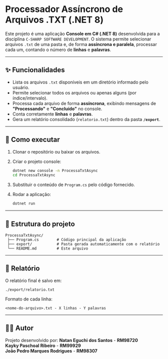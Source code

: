 # Processador Assíncrono de Arquivos .TXT (.NET 8)

Este projeto é uma aplicação **Console em C# (.NET 8)** desenvolvida
para a disciplina `C-SHARP SOFTWARE DEVELOPMENT`. O sistema permite selecionar arquivos
`.txt` de uma pasta e, de forma **assíncrona e paralela**, processar
cada um, contando o número de **linhas** e **palavras**.

------------------------------------------------------------------------

## ✨ Funcionalidades

-   Lista os arquivos `.txt` disponíveis em um diretório informado pelo
    usuário.
-   Permite selecionar todos os arquivos ou apenas alguns (por
    índice/intervalo).
-   Processa cada arquivo de forma **assíncrona**, exibindo mensagens de
    **"Processando"** e **"Concluído"** no console.
-   Conta corretamente **linhas** e **palavras**.
-   Gera um relatório consolidado (`relatorio.txt`) dentro da pasta
    **`/export`**.

------------------------------------------------------------------------

## 🚀 Como executar

1.  Clonar o repositório ou baixar os arquivos.

2.  Criar o projeto console:

    ``` bash
    dotnet new console -n ProcessaTxtAsync
    cd ProcessaTxtAsync
    ```

3.  Substituir o conteúdo de `Program.cs` pelo código fornecido.

4.  Rodar a aplicação:

    ``` bash
    dotnet run
    ```

------------------------------------------------------------------------

## 📂 Estrutura do projeto

    ProcessaTxtAsync/
     ├── Program.cs        # Código principal da aplicação
     ├── export/           # Pasta gerada automaticamente com o relatório
     └── README.md         # Este arquivo

------------------------------------------------------------------------

## 📝 Relatório

O relatório final é salvo em:

    ./export/relatorio.txt

Formato de cada linha:

    <nome-do-arquivo>.txt - X linhas - Y palavras

------------------------------------------------------------------------

## 👨‍💻 Autor

Projeto desenvolvido por: 
**Natan Eguchi dos Santos** - **RM98720** </br>
**Kayky Paschoal Ribeiro** - **RM99929** </br>
**João Pedro Marques Rodrigues** - **RM98307** </br>

